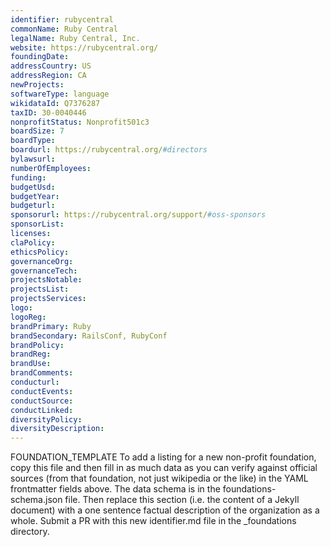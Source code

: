 ```yaml
---
identifier: rubycentral
commonName: Ruby Central
legalName: Ruby Central, Inc.
website: https://rubycentral.org/
foundingDate: 
addressCountry: US
addressRegion: CA
newProjects: 
softwareType: language
wikidataId: Q7376287
taxID: 30-0040446
nonprofitStatus: Nonprofit501c3
boardSize: 7
boardType: 
boardurl: https://rubycentral.org/#directors
bylawsurl: 
numberOfEmployees: 
funding: 
budgetUsd: 
budgetYear:
budgeturl: 
sponsorurl: https://rubycentral.org/support/#oss-sponsors
sponsorList: 
licenses: 
claPolicy: 
ethicsPolicy:
governanceOrg: 
governanceTech: 
projectsNotable: 
projectsList: 
projectsServices: 
logo: 
logoReg: 
brandPrimary: Ruby
brandSecondary: RailsConf, RubyConf
brandPolicy: 
brandReg: 
brandUse: 
brandComments: 
conducturl: 
conductEvents:
conductSource: 
conductLinked: 
diversityPolicy: 
diversityDescription: 
---
```


FOUNDATION_TEMPLATE To add a listing for a new non-profit foundation, copy this file and then fill in as much data as you can verify against official sources (from that foundation, not just wikipedia or the like) in the YAML frontmatter fields above.  The data schema is in the foundations-schema.json file.  Then replace this section (i.e. the content of a Jekyll document) with a one sentence factual description of the organization as a whole.  Submit a PR with this new identifier.md file in the _foundations directory.
